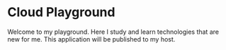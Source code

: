 # Cloud Playground
Welcome to my playground. Here I study and learn technologies that are new for me. 
This application will be published to my host. 